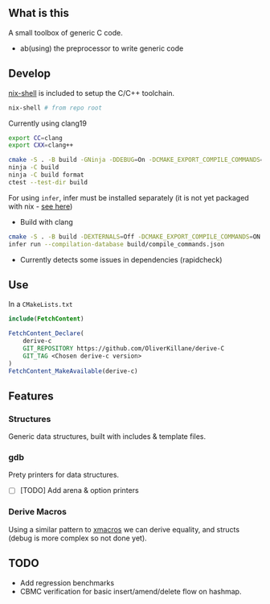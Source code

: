 ## What is this
A small toolbox of generic C code.
 - ab(using) the preprocessor to write generic code

## Develop
[nix-shell](./shell.nix) is included to setup the C/C++ toolchain.
```bash
nix-shell # from repo root
```

Currently using clang19
```bash
export CC=clang
export CXX=clang++
```

```bash
cmake -S . -B build -GNinja -DDEBUG=On -DCMAKE_EXPORT_COMPILE_COMMANDS=ON 
ninja -C build
ninja -C build format
ctest --test-dir build
```

For using `infer`, infer must be installed separately (it is not yet packaged with nix - [see here](https://github.com/NixOS/nixpkgs/issues/148048))
 - Build with clang
```bash
cmake -S . -B build -DEXTERNALS=Off -DCMAKE_EXPORT_COMPILE_COMMANDS=ON
infer run --compilation-database build/compile_commands.json
```
 - Currently detects some issues in dependencies (rapidcheck)

## Use
In a `CMakeLists.txt`
```cmake
include(FetchContent)

FetchContent_Declare(
    derive-c
    GIT_REPOSITORY https://github.com/OliverKillane/derive-C
    GIT_TAG <Chosen derive-c version>
)
FetchContent_MakeAvailable(derive-c)
```

## Features
### Structures
Generic data structures, built with includes & template files.

### gdb 
Prety printers for data structures.
 - [ ] [TODO] Add arena & option printers

### Derive Macros
Using a similar pattern to [xmacros](https://en.wikipedia.org/wiki/X_macro) we can derive equality, and structs (debug is more complex so not done yet).

## TODO
 - Add regression benchmarks
 - CBMC verification for basic insert/amend/delete flow on hashmap.
